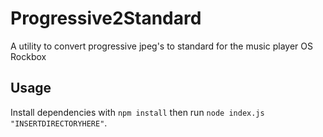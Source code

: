 # Progressive2Standard
A utility to convert progressive jpeg's to standard for the music player OS Rockbox
## Usage
Install dependencies with `npm install` then run `node index.js "INSERTDIRECTORYHERE"`.

